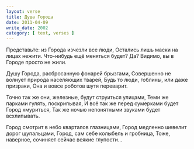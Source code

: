 ```yaml
---
layout: verse
title: Душа Города
date: 2011-04-09
write_date: 2002
category: [ text, verses ]
---
```

Представьте: из Города изчезли все люди,
Остались лишь маски на лицах нежити.
Что-нибудь ещё меняться будет?
Да? Видимо, вы в Городе просто не жили.

Душу Города, расбросанную фонарей брызгами,
Совершенно не волнует природа населяющих тварей,
Будь то люди, гоблины, или даже призраки,
Она и вовсе роботов шутя переварит.

Точно так же они, железные, будут струиться улицами,
Теми же парками гулять, поскрипывая,
И всё так же перед сумерками будет Город хмуриться,
Так же ночью непонятными звуками будет всхлипывать.

Город смотрит в небо кварталов глазницами,
Город медленно шевелит дорог щупальцами,
Город, сам себе колыбель и гробница,
Тоже, наверное, сочиняет сейчас всякие глупости…
